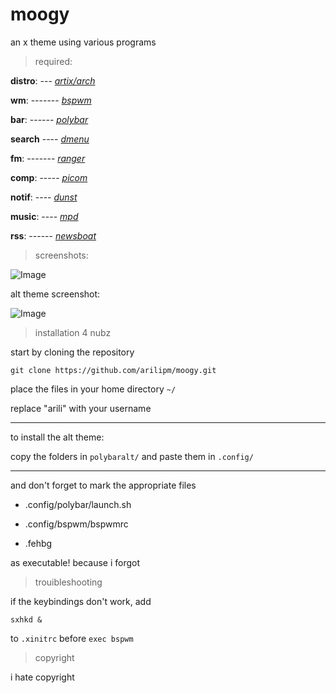 # moogy
an x theme using various programs

> required:

**distro**: --- [*artix/arch*](https://artixlinux.org/)

**wm**: ------- [*bspwm*](https://github.com/baskerville/bspwm)

**bar**: ------ [*polybar*](https://github.com/jaagr/polybar)

**search** ---- [*dmenu*](https://tools.suckless.org/dmenu/)

**fm**: ------- [*ranger*](https://ranger.github.io/)

**comp**: ----- [*picom*](https://github.com/yshui/picom)

**notif**: ---- [*dunst*](https://dunst-project.org/)

**music**: ---- [*mpd*](https://musicpd.org/)

**rss**: ------ [*newsboat*](https://newsboat.org/)

> screenshots:

![Image](https://i.imgur.com/2g8nP0V.png)

alt theme screenshot:

![Image](https://i.imgur.com/toG6tu4.png)

> installation 4 nubz

start by cloning the repository

`git clone https://github.com/arilipm/moogy.git`

place the files in your home directory `~/`

replace "arili" with your username

--- 

to install the alt theme:

copy the folders in `polybaralt/` and paste them in `.config/`

--- 

and don't forget to mark the appropriate files

* .config/polybar/launch.sh

* .config/bspwm/bspwmrc

* .fehbg

as executable! because i forgot

> trouibleshooting

if the keybindings don't work, add

`sxhkd &`

to `.xinitrc` before `exec bspwm`

> copyright

i hate copyright
